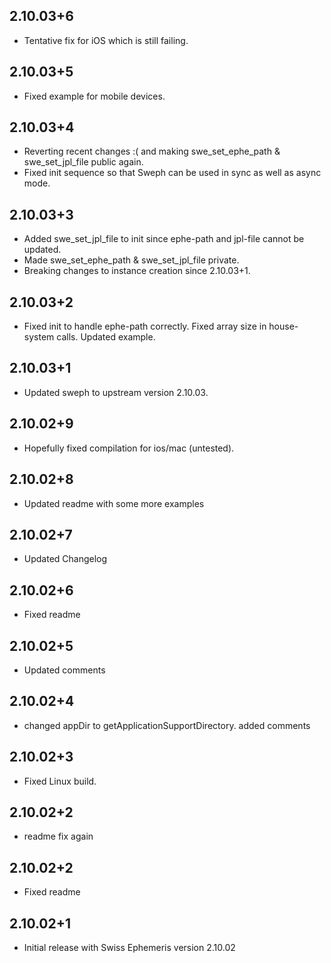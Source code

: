 ## 2.10.03+6

* Tentative fix for iOS which is still failing.

## 2.10.03+5

* Fixed example for mobile devices.

## 2.10.03+4

* Reverting recent changes :( and making swe_set_ephe_path & swe_set_jpl_file public again.
* Fixed init sequence so that Sweph can be used in sync as well as async mode.

## 2.10.03+3

* Added swe_set_jpl_file to init since ephe-path and jpl-file cannot be updated.
* Made swe_set_ephe_path & swe_set_jpl_file private.
* Breaking changes to instance creation since 2.10.03+1.

## 2.10.03+2

* Fixed init to handle ephe-path correctly. Fixed array size in house-system calls. Updated example.

## 2.10.03+1

* Updated sweph to upstream version 2.10.03.

## 2.10.02+9

* Hopefully fixed compilation for ios/mac (untested).

## 2.10.02+8

* Updated readme with some more examples

## 2.10.02+7

* Updated Changelog

## 2.10.02+6

* Fixed readme

## 2.10.02+5

* Updated comments

## 2.10.02+4

* changed appDir to getApplicationSupportDirectory. added comments

## 2.10.02+3

* Fixed Linux build.

## 2.10.02+2

* readme fix again

## 2.10.02+2

* Fixed readme

## 2.10.02+1

* Initial release with Swiss Ephemeris version 2.10.02